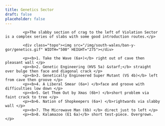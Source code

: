 ```yaml
---
title: Genetics Sector
draft: false
placeholder: false
---
```

            <p>The slabby section of crag to the left of Violation Sector is a complex series of slabs with some good introduction routes.</p>

            <div class="topo"><img src="/img/south-wales/ban-y-gor/genetics.gif" WIDTH="500" HEIGHT="275"></div>

            <p><b>1. Take the Wave (6a+)</b> right out of cave then pleasant wall </p>
            <p><b>2. Genetic Engineering (HVS 5a) &starf;</b> straight over bulge then face and diagonal crack </p>
            <p><b>3. Genetically Engineered Super Mutant (VS 4b)</b> left from cave then groove </p>
            <p><b>4. A Liberal Smear (6a+) </b>face and groove with difficulties low down </p>
            <p><b>5. Get Them Out by Xmas (6b+) </b>short problem via faint crack to tree </p>
            <p><b>6. Nation of Shopkeepers (6a+) </b>rightwards via slabby wall </p>
            <p><b>7. The Microwave Man (6b) </b> direct just to left </p>
            <p><b>8. Kalamazoo (E1 6a)</b> short test-piece. Overgrown.</p>




